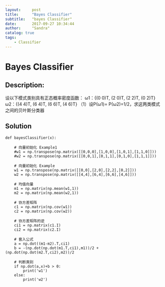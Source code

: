 ```yaml
---
layout:     post
title:      "Bayes Classifier"
subtitle:   "bayes Classifier"
date:       2017-09-27 10:34:44 
author:     "Sandra"
catalog: true
tags:
    - Classifier
---
```


# Bayes Classifier

## Description:

设以下模式类别具有正态概率密度函数：
         ω1：{(0 0)T, (2 0)T, (2 2)T, (0 2)T}
         ω2：{(4 4)T, (6 4)T, (6 6)T, (4 6)T}
    （1）设P(ω1)= P(ω2)=1/2，求这两类模式之间的贝叶斯分类器


## Solution
    def bayesClassifier(x):
        
        # 向量初始化 Example1
        #w1 = np.transpose(np.matrix([[0,0,0],[1,0,0],[1,0,1],[1,1,0]]))
        #w2 = np.transpose(np.matrix([[0,0,1],[0,1,1],[0,1,0],[1,1,1]]))
        
        # 向量初始化 Example
        w1 = np.transpose(np.matrix([[0,0],[2,0],[2,2],[0,2]]))
        w2 = np.transpose(np.matrix([[4,4],[6,4],[6,6],[4,6]]))
        
        # 均值向量
        m1 = np.matrix(np.mean(w1,1))
        m2 = np.matrix(np.mean(w2,1))
        
        # 协方差矩阵
        c1 = np.matrix(np.cov(w1))
        c2 = np.matrix(np.cov(w2))
        
        # 协方差矩阵的逆
        ci1 = np.matrix(c1.I)
        ci2 = np.matrix(c2.I)
        
        # 套入公式
        a = np.dot((m1-m2).T,ci1)
        b = -(np.dot(np.dot(m1.T,ci1),m1))/2 + (np.dot(np.dot(m2.T,ci2),m2))/2
        
        # 判断类别
        if np.dot(a,x)+b > 0:
            print('w1')
        else:
            print('w2')